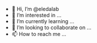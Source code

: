 - 👋 Hi, I’m @eledalab
- 👀 I’m interested in ...
- 🌱 I’m currently learning ...
- 💞️ I’m looking to collaborate on ...
- 📫 How to reach me ...

<!---
eledalab/eledalab is a ✨ special ✨ repository because its `README.md` (this file) appears on your GitHub profile.
You can click the Preview link to take a look at your changes.
--->
